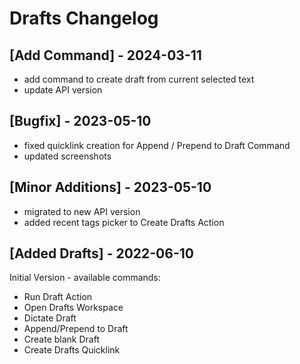 # Drafts Changelog

## [Add Command] - 2024-03-11

- add command to create draft from current selected text
- update API version

## [Bugfix] - 2023-05-10

- fixed quicklink creation for Append / Prepend to Draft Command
- updated screenshots

## [Minor Additions] - 2023-05-10

- migrated to new API version
- added recent tags picker to Create Drafts Action

## [Added Drafts] - 2022-06-10

Initial Version - available commands:

- Run Draft Action
- Open Drafts Workspace
- Dictate Draft
- Append/Prepend to Draft
- Create blank Draft
- Create Drafts Quicklink
